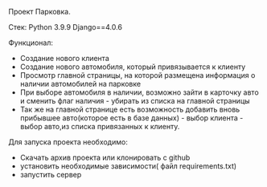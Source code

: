 Проект Парковка.

Стек:
Python 3.9.9
Django==4.0.6

Функционал: 
- Создание нового клиента
- Создание нового автомобиля, который привязывается к клиенту
- Просмотр главной страницы, на которой размещена информация о наличии автомобилей на парковке
- При выборе автомобиля в наличии, возможно зайти в карточку авто и сменить флаг наличия - убирать из списка на главной страницы
- Так же на главной странице есть возможность добавить вновь прибывшее авто(которое есть в базе данных) - выбор клиента - выбор авто,из списка привязанных к клиенту.

Для запуска проекта необходимо:
- Скачать архив проекта или клонировать с github
- установить необходимые зависимости( файл requirements.txt)
- запустить сервер


